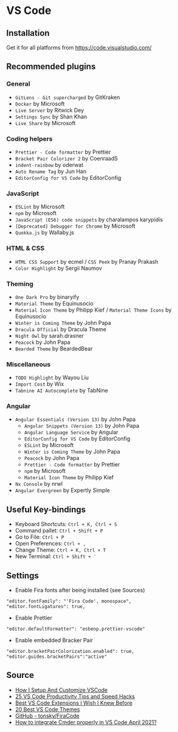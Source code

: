 # VS Code

## Installation

Get it for all platforms from https://code.visualstudio.com/

## Recommended plugins

### General

- `GitLens - Git supercharged` by GitKraken
- `Docker` by Microsoft
- `Live Server` by Ritwick Dey
- `Settings Sync` by Shan Khan
- `Live Share` by Microsoft

### Coding helpers

- `Prettier - Code formatter` by Prettier
- `Bracket Pair Colorizer 2` by CoenraadS
- `indent-rainbow` by oderwat
- `Auto Rename Tag` by Jun Han
- `EditorConfig for VS Code` by EditorConfig

### JavaScript

- `ESLint` by Microsoft
- `npm` by Microsoft
- `JavaScript (ES6) code snippets` by charalampos karypidis
- `[Deprecated] Debugger for Chrome` by Microsoft
- `Quokka.js` by Wallaby.js

### HTML & CSS

- `HTML CSS Support` by ecmel / `CSS Peek` by Pranay Prakash
- `Color Highlight` by Sergii Naumov

### Theming

- `One Dark Pro` by binaryify
- `Material Theme` by Equinusocio
- `Material Icon Theme` by Philipp Kief / `Material Theme Icons` by Equinusocio 
- `Winter is Coming Theme` by John Papa
- `Dracula Official` by Dracula Theme
- `Night Owl` by sarah.drasner
- `Peacock` by John Papa
- `Bearded Theme` by BeardedBear

### Miscellaneous

- `TODO Highlight` by Wayou Liu
- `Import Cost` by Wix
- `Tabnine AI Autocomplete` by TabNine

### Angular

- `Angular Essentials (Version 13)` by John Papa
  - `Angular Snippets (Version 13)` by John Papa
  - `Angular Language Service` by Angular
  - `EditorConfig for VS Code` by EditorConfig
  - `ESLint` by Microsoft
  - `Winter is Coming Theme` by John Papa
  - `Peacock` by John Papa
  - `Prettier - Code formatter` by Prettier
  - `npm` by Microsoft
  - `Material Icon Theme` by Philipp Kief
- `Nx Console` by nrwl
- `Angular Evergreen` by Expertly Simple

## Useful Key-bindings

- Keyboard Shortcuts: `Ctrl + K, Ctrl + S`
- Command pallet: `Ctrl + Shift + P`
- Go to File: `Ctrl + P`
- Open Preferences: `Ctrl + , `
- Change Theme: `Ctrl + K, Ctrl + T`
- New Terminal: ``Ctrl + Shift + ` ``

## Settings

- Enable Fira fonts after being installed (see Sources)
```
"editor.fontFamily": "'Fira Code', monospace",
"editor.fontLigatures": true,
```

- Enable Prettier
```
"editor.defaultFormatter": "esbenp.prettier-vscode"
```

- Enable embedded Bracker Pair
```
"editor.bracketPairColorization.enabled": true,
"editor.guides.bracketPairs":"active"
```

## Source

- [How I Setup And Customize VSCode](https://www.youtube.com/watch?v=VknMxAIbJj4)
- [25 VS Code Productivity Tips and Speed Hacks](https://www.youtube.com/watch?v=ifTF3ags0XI)
- [Best VS Code Extensions I Wish I Knew Before](https://www.youtube.com/watch?v=ZqW8JT1gt4U)
- [20 Best VS Code Themes](https://www.youtube.com/watch?v=gFGCt7sAvLA)
- [GitHub - tonsky/FiraCode](https://github.com/tonsky/FiraCode)
- [How to integrate Cmder properly in VS Code April 2021?](https://stackoverflow.com/questions/67489288/how-to-integrate-cmder-properly-in-vs-code-april-2021)
